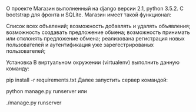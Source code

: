 О проекте
Магазин выполненный на django версии 2.1, python 3.5.2. С bootstrap для фронта и SQLite. Магазин имеет такой функционал:

Список всех объвлений;
возможность добавлять и удалять объявления;
возможность создавать предложение обмена;
возможность принимать или отклонять предложение обмена;
реализована регистрация новых пользователей и аутентификация уже зарегестрированых пользователей;

Установка
В виртуальном окружении (virtualenv) выполнить данную команду:

pip install -r requirements.txt
Далее запустить сервер командой:

python manage.py runserver
или

./manage.py runserver
